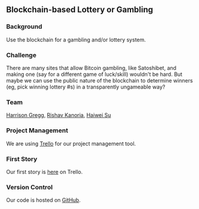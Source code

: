 Blockchain-based Lottery or Gambling
------------------------------------

### Background

Use the blockchain for a gambling and/or lottery system.

### Challenge

There are many sites that allow Bitcoin gambling, like Satoshibet, and making one (say for a different game of luck/skill) wouldn't be hard. But maybe we can use the public nature of the blockchain to determine winners (eg, pick winning lottery #s) in a transparently ungameable way?

### Team

[Harrison Gregg](/people/harrison-gregg.md), [Rishav Kanoria](/people/rishav-kanoria.md), [Haiwei Su](/people/haiwei-su.md)

### Project Management

We are using [Trello](https://trello.com/b/Daie0wKH/blockchain-gambling) for our project management tool.

### First Story

Our first story is [here](https://trello.com/c/FjEsJj5m/13-first-story-users-can-create-accounts-start-lotteries-and-join-lotteries-the-creator-of-a-lottery-can-run-the-lottery-and-a-user) on Trello.

### Version Control

Our code is hosted on [GitHub](https://github.com/HarrisonGregg/BlockchainGambling).